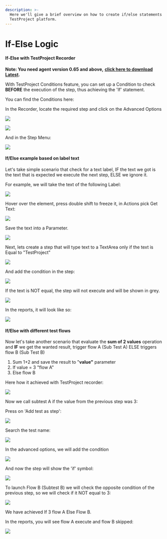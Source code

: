 ```yaml
---
description: >-
  Here we'll give a brief overview on how to create if/else statements using the
  TestProject platform.
---
```


# If-Else Logic

#### If-Else with TestProject Recorder <a href="#if-else-with-testproject-recorder" id="if-else-with-testproject-recorder"></a>

**Note: You need agent version 0.65 and above,** [**click here to download Latest**](https://app.testproject.io/#/download)**.**

With TestProject Conditions feature, you can set up a Condition to check **BEFORE** the execution of the step, thus achieving the 'If' statement.

You can find the Conditions here:

In the Recorder, locate the required step and click on the Advanced Options

![](<../../.gitbook/assets/image (522) (1).png>)

![](<../../.gitbook/assets/image (511) (1) (1).png>)

And in the Step Menu:

![](<../../.gitbook/assets/image (545) (1).png>)

#### If/Else example based on label text <a href="#ifelse-example-based-on-label-text" id="ifelse-example-based-on-label-text"></a>

Let's take simple scenario that check for a text label, IF the text we got is the text that is expected we execute the next step, ELSE we ignore it.

For example, we will take the text of the following Label:

![](<../../.gitbook/assets/image (568) (1).png>)

Hover over the element, press double shift to freeze it, in Actions pick Get Text:

![](<../../.gitbook/assets/image (485) (1).png>)

Save the text into a Parameter.

![](<../../.gitbook/assets/image (552) (1).png>)

Next, lets create a step that will type text to a TextArea only if the text is Equal to "TestProject"

![](<../../.gitbook/assets/image (465) (1) (1).png>)

And add the condition in the step:

![](<../../.gitbook/assets/image (551) (1).png>)

If the text is NOT equal, the step will not execute and will be shown in grey.

![](<../../.gitbook/assets/image (451).png>)

In the reports, it will look like so:

![](<../../.gitbook/assets/image (475) (1).png>)

#### **If/Else with different test flows** <a href="#ifelse-with-different-test-flows" id="ifelse-with-different-test-flows"></a>

Now let's take another scenario that evaluate the **sum of 2 values** operation and **IF** we get the wanted result, trigger flow A (Sub Test A) ELSE triggers flow B (Sub Test B)

1. Sum 1+2 and save the result to "**value"** parameter
2. If value = 3 "flow A"
3. Else flow B

Here how it achieved with TestProject recorder:

![](<../../.gitbook/assets/image (547) (1).png>)

Now we call subtest A if the value from the previous step was 3:

Press on 'Add test as step':

![](<../../.gitbook/assets/image (556) (1) (1).png>)

Search the test name:

![](<../../.gitbook/assets/image (521) (1).png>)

In the advanced options, we will add the condition

![](<../../.gitbook/assets/image (553) (1).png>)

And now the step will show the 'if' symbol:

![](<../../.gitbook/assets/image (478) (1).png>)

To launch Flow B (Subtest B) we will check the opposite condition of the previous step, so we will check if it NOT equal to 3:

![](<../../.gitbook/assets/image (557) (1).png>)

We have achieved If 3 flow A Else Flow B.

In the reports, you will see flow A execute and flow B skipped:

![](<../../.gitbook/assets/image (484) (1).png>)

